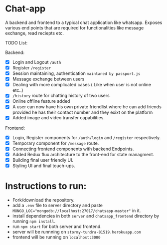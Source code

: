 # Chat-app

A backend and frontend to a typical chat application like whatsapp. Exposes various end points that are required for functionalities like message exchange, read reciepts etc.

TODO List:

Backend:

- [x] Login and Logout `/auth`
- [x] Register `/register`
- [x] Session maintaining, authentication `maintaned by passport.js`
- [x] Message exchange between users
- [x] Dealing with more complicated cases ( Like when user is not online etc..)
- [x] `/history` route for chatting history of two users
- [x] Online offline feature added
- [x] A user can now have his own private friendlist where he can add friends provided he has their contact number and they exixt on the platform
- [x] Added image and video transfer capabilities.

Frontend:

- [x] Login, Register components for `/auth/login` and `/register` respectively.
- [x] Temporary component for `/message` route.
- [x] Connecting frontend components with backend Endpoints.
- [x] Added Redux flux architecture to the front-end for state managment.
- [x] Building final user friendly UI.
- [x] Styling UI and final touch-ups.

# Instructions to run:

- Fork/download the repository.
- add a `.env` file to server directory and paste `MONGO_LOC="mongodb://localhost:27017/chatsapp-master"` in it.
- install dependencies in both `server` and `chatsapp_frontend` directory by running `npm install`.
- run `npm start` for both server and frontend.
- server will be runnning on `stormy-tundra-81519.herokuapp.com`
- frontend will be running on `localhost:3000`
